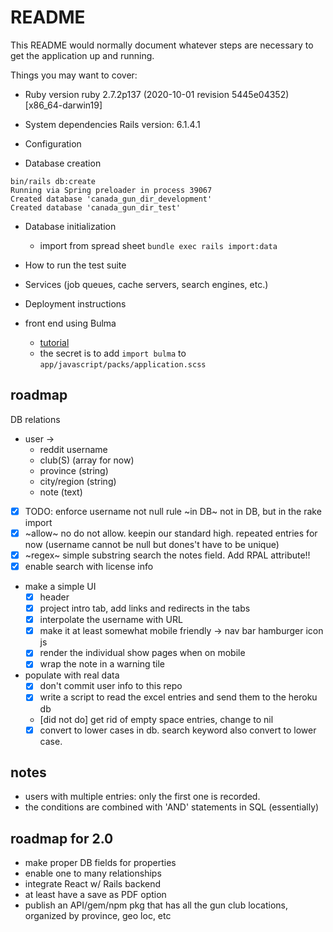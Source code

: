 # README

This README would normally document whatever steps are necessary to get the
application up and running.

Things you may want to cover:

- Ruby version
  ruby 2.7.2p137 (2020-10-01 revision 5445e04352) [x86_64-darwin19]
- System dependencies
  Rails version: 6.1.4.1

- Configuration

- Database creation

```
bin/rails db:create
Running via Spring preloader in process 39067
Created database 'canada_gun_dir_development'
Created database 'canada_gun_dir_test'
```

- Database initialization

  - import from spread sheet `bundle exec rails import:data`

- How to run the test suite

- Services (job queues, cache servers, search engines, etc.)

- Deployment instructions

- front end using Bulma
  - [tutorial](https://medium.com/@caprioli.tyler/using-a-framework-to-make-beautiful-websites-bulma-w-rails-65ff6d5f31fc)
  - the secret is to add `import bulma` to `app/javascript/packs/application.scss`

## roadmap

DB relations

- user ->
  - reddit username
  - club(S) (array for now)
  - province (string)
  - city/region (string)
  - note (text)
- [x] TODO: enforce username not null rule
      ~in DB~ not in DB, but in the rake import
- [x] ~allow~ no do not allow. keepin our standard high. repeated entries for now (username cannot be null but dones't have to be unique)
- [x] ~regex~ simple substring search the notes field. Add RPAL attribute!!
- [x] enable search with license info

* make a simple UI
  - [x] header
  - [x] project intro tab, add links and redirects in the tabs
  - [x] interpolate the username with URL
  - [x] make it at least somewhat mobile friendly -> nav bar hamburger icon js
  - [x] render the individual show pages when on mobile
  - [x] wrap the note in a warning tile
* populate with real data
  - [x] don't commit user info to this repo
  - [x] write a script to read the excel entries and send them to the heroku db
  - [did not do] get rid of empty space entries, change to nil
  - [x] convert to lower cases in db. search keyword also convert to lower case.

## notes

- users with multiple entries: only the first one is recorded.
- the conditions are combined with 'AND' statements in SQL (essentially)

## roadmap for 2.0

- make proper DB fields for properties
- enable one to many relationships
- integrate React w/ Rails backend
- at least have a save as PDF option
- publish an API/gem/npm pkg that has all the gun club locations, organized by province, geo loc, etc
